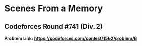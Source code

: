 # Scenes From a Memory

## Codeforces Round #741 (Div. 2)

**Problem Link: https://codeforces.com/contest/1562/problem/B**

